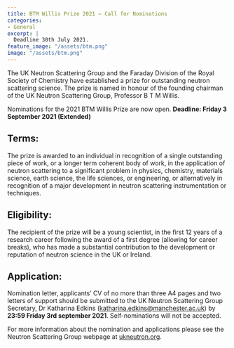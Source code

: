 ```yaml
---
title: BTM Willis Prize 2021 – Call for Nominations
categories:
- General
excerpt: |
  Deadline 30th July 2021.
feature_image: "/assets/btm.png"
image: "/assets/btm.png"
---
```


The UK Neutron Scattering Group and the Faraday Division of the Royal Society of Chemistry have established a prize for outstanding neutron scattering science. The prize is named in honour of the founding chairman of the UK Neutron Scattering Group, Professor B T M Willis.

Nominations for the 2021 BTM Willis Prize are now open.  **Deadline: Friday 3 September 2021 (Extended)**

## Terms: 
The prize is awarded to an individual in recognition of a single outstanding piece of work, or a longer term coherent body of work, in the application of neutron scattering to a significant problem in physics, chemistry, materials science, earth science, the life sciences, or engineering, or alternatively in recognition of a major development in neutron scattering instrumentation or techniques.

## Eligibility: 
The recipient of the prize will be a young scientist, in the first 12 years of a research career following the award of a first degree (allowing for career breaks), who has made a substantial contribution to the development or reputation of neutron science in the UK or Ireland.

## Application: 
Nomination letter, applicants’ CV of no more than three A4 pages and two letters of support should be submitted to the UK Neutron Scattering Group Secretary, Dr Katharina Edkins (katharina.edkins@manchester.ac.uk) by **23:59 Friday 3rd september 2021**. Self-nominations will not be accepted.

For more information about the nomination and applications please see the Neutron Scattering Group webpage at [ukneutron.org](https:/ukneutron.org).
